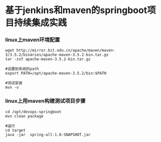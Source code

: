 基于jenkins和maven的springboot项目持续集成实践
===============================================



### linux上maven环境配置
```
wget http://mirror.bit.edu.cn/apache/maven/maven-3/3.5.2/binaries/apache-maven-3.5.2-bin.tar.gz
tar -zxf apache-maven-3.5.2-bin.tar.gz

#设置到系统的path
export PATH=/opt/apache-maven-3.5.2/bin:$PATH

#测试安装
mvn -v
```



### linux上用maven构建测试项目步骤
```
cd /opt/devops-springboot
mvn clean package

#运行
cd target
java -jar  spring-all-1.0-SNAPSHOT.jar
```


